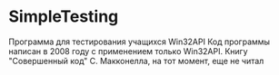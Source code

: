 # SimpleTesting
Программа для тестирования учащихся Win32API
Код программы написан в 2008 году с применением только Win32API.
Книгу "Совершенный код" С. Макконелла, на тот момент, еще не читал
